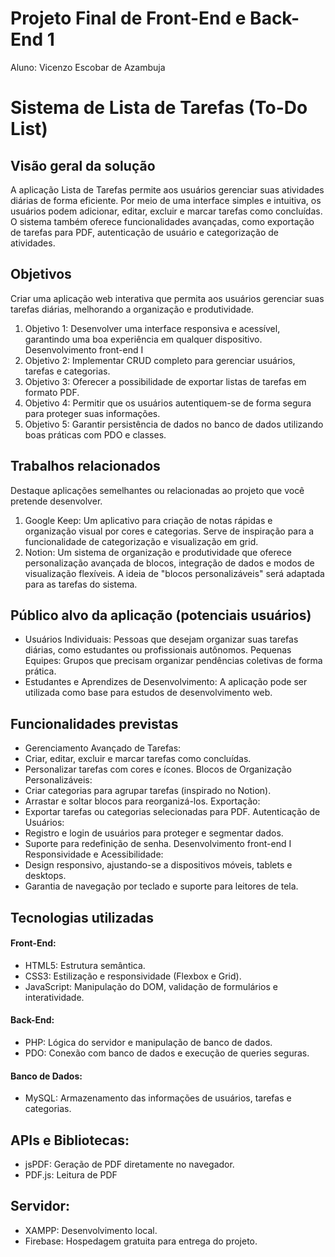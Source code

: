 # Projeto Final de Front-End e Back-End 1

Aluno: Vicenzo Escobar de Azambuja

# Sistema de Lista de Tarefas (To-Do List)

## Visão geral da solução
A aplicação Lista de Tarefas permite aos usuários gerenciar suas atividades diárias de forma
eficiente. Por meio de uma interface simples e intuitiva, os usuários podem adicionar, editar,
excluir e marcar tarefas como concluídas. O sistema também oferece funcionalidades
avançadas, como exportação de tarefas para PDF, autenticação de usuário e categorização de
atividades.

## Objetivos
Criar uma aplicação web interativa que permita aos usuários gerenciar suas tarefas diárias,
melhorando a organização e produtividade.

1. Objetivo 1: Desenvolver uma interface responsiva e acessível, garantindo uma boa
experiência em qualquer dispositivo.
Desenvolvimento front-end I
2. Objetivo 2: Implementar CRUD completo para gerenciar usuários,
tarefas e categorias.
3. Objetivo 3: Oferecer a possibilidade de exportar listas de tarefas
em formato PDF.
4. Objetivo 4: Permitir que os usuários autentiquem-se de forma
segura para proteger suas informações.
5. Objetivo 5: Garantir persistência de dados no banco de dados utilizando boas práticas
com PDO e classes.

## Trabalhos relacionados
Destaque aplicações semelhantes ou relacionadas ao projeto que você pretende desenvolver.
1. Google Keep: Um aplicativo para criação de notas rápidas e organização visual por
cores e categorias. Serve de inspiração para a funcionalidade de categorização e
visualização em grid.
2. Notion: Um sistema de organização e produtividade que oferece personalização
avançada de blocos, integração de dados e modos de visualização flexíveis. A ideia de
"blocos personalizáveis" será adaptada para as tarefas do sistema.

## Público alvo da aplicação (potenciais usuários)
- Usuários Individuais: Pessoas que desejam organizar suas tarefas
diárias, como estudantes ou profissionais autônomos.
Pequenas Equipes: Grupos que precisam organizar pendências coletivas
de forma prática.
- Estudantes e Aprendizes de Desenvolvimento: A aplicação pode ser utilizada como base para
estudos de desenvolvimento web.

## Funcionalidades previstas
- Gerenciamento Avançado de Tarefas:
- Criar, editar, excluir e marcar tarefas como concluídas.
- Personalizar tarefas com cores e ícones.
Blocos de Organização Personalizáveis:
- Criar categorias para agrupar tarefas (inspirado no Notion).
- Arrastar e soltar blocos para reorganizá-los.
Exportação:
- Exportar tarefas ou categorias selecionadas para PDF.
Autenticação de Usuários:
- Registro e login de usuários para proteger e segmentar dados.
- Suporte para redefinição de senha.
Desenvolvimento front-end I
Responsividade e Acessibilidade:
- Design responsivo, ajustando-se a dispositivos móveis, tablets e
desktops.
- Garantia de navegação por teclado e suporte para leitores de tela.

## Tecnologias utilizadas
#### Front-End:
- HTML5: Estrutura semântica.
- CSS3: Estilização e responsividade (Flexbox e Grid).
- JavaScript: Manipulação do DOM, validação de formulários e interatividade.
#### Back-End:
- PHP: Lógica do servidor e manipulação de banco de dados.
- PDO: Conexão com banco de dados e execução de queries seguras.
#### Banco de Dados:
- MySQL: Armazenamento das informações de usuários, tarefas e categorias.

## APIs e Bibliotecas:
- jsPDF: Geração de PDF diretamente no navegador.
- PDF.js: Leitura de PDF

## Servidor:
- XAMPP: Desenvolvimento local.
- Firebase: Hospedagem gratuita para entrega do projeto.
